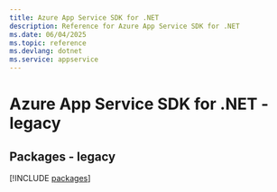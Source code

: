 ```yaml
---
title: Azure App Service SDK for .NET
description: Reference for Azure App Service SDK for .NET
ms.date: 06/04/2025
ms.topic: reference
ms.devlang: dotnet
ms.service: appservice
---
```

# Azure App Service SDK for .NET - legacy
## Packages - legacy
[!INCLUDE [packages](app-service-index.md)]